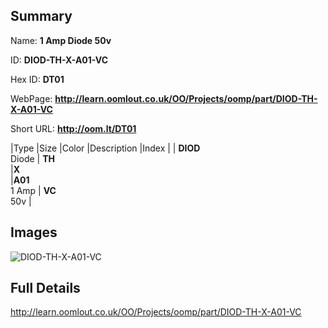 

## Summary
 
Name: __1 Amp Diode 50v__

ID: __DIOD-TH-X-A01-VC__

Hex ID: __DT01__

WebPage: __http://learn.oomlout.co.uk/OO/Projects/oomp/part/DIOD-TH-X-A01-VC__

Short URL: __http://oom.lt/DT01__


|Type   |Size   |Color   |Description   |Index   |
| __DIOD__ <br>Diode  | __TH__<br>   |__X__<br>    |__A01__<br>1 Amp    | __VC__<br> 50v |


## Images
![DIOD-TH-X-A01-VC](http://oomlout.com/oomp-gen/parts/DIOD-TH-X-A01-VC/DIOD-TH-X-A01-VC_420.jpg)

## Full Details

 http://learn.oomlout.co.uk/OO/Projects/oomp/part/DIOD-TH-X-A01-VC

